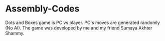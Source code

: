 # Assembly-Codes

Dots and Boxes game is PC vs player. PC's moves are generated randomly (No AI).
The game was developed by me and my friend Sumaya Akhter Shammy.
